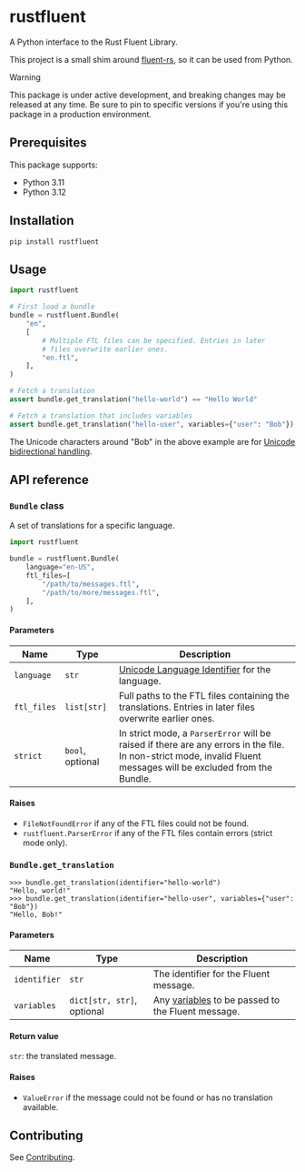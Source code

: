 # rustfluent

A Python interface to the Rust Fluent Library.

This project is a small shim around [fluent-rs](https://github.com/projectfluent/fluent-rs), so it
can be used from Python.

> [!WARNING]
> This package is under active development, and breaking changes may be released at any time. Be sure to pin to
> specific versions if you're using this package in a production environment.

## Prerequisites

This package supports:

- Python 3.11
- Python 3.12

## Installation

```
pip install rustfluent
```

## Usage

```python
import rustfluent

# First load a bundle
bundle = rustfluent.Bundle(
    "en",
    [
        # Multiple FTL files can be specified. Entries in later
        # files overwrite earlier ones.
        "en.ftl",
    ],
)

# Fetch a translation
assert bundle.get_translation("hello-world") == "Hello World"

# Fetch a translation that includes variables
assert bundle.get_translation("hello-user", variables={"user": "Bob"}) == "Hello, \u2068Bob\u2069"
```

The Unicode characters around "Bob" in the above example are for
[Unicode bidirectional handling](https://www.unicode.org/reports/tr9/).

## API reference

### `Bundle` class

A set of translations for a specific language.

```python
import rustfluent

bundle = rustfluent.Bundle(
    language="en-US",
    ftl_files=[
        "/path/to/messages.ftl",
        "/path/to/more/messages.ftl",
    ],
)
```

#### Parameters

| Name        | Type             | Description                                                                                                                                                              |
|-------------|------------------|--------------------------------------------------------------------------------------------------------------------------------------------------------------------------|
| `language`  | `str`            | [Unicode Language Identifier](https://unicode.org/reports/tr35/tr35.html#Unicode_language_identifier) for the language.                                                  |
| `ftl_files` | `list[str]`      | Full paths to the FTL files containing the translations. Entries in later files overwrite earlier ones.                                                                  |
| `strict`    | `bool`, optional | In strict mode, a `ParserError` will be raised if there are any errors in the file. In non-strict mode, invalid Fluent messages will be excluded from the Bundle. |

#### Raises

- `FileNotFoundError` if any of the FTL files could not be found.
- `rustfluent.ParserError` if any of the FTL files contain errors (strict mode only).

### `Bundle.get_translation`

```
>>> bundle.get_translation(identifier="hello-world")
"Hello, world!"
>>> bundle.get_translation(identifier="hello-user", variables={"user": "Bob"})
"Hello, Bob!"
```

#### Parameters

| Name         | Type                       | Description                                                                                                |
|--------------|----------------------------|------------------------------------------------------------------------------------------------------------|
| `identifier` | `str`                      | The identifier for the Fluent message.                                                                     |
| `variables`  | `dict[str, str]`, optional | Any [variables](https://projectfluent.org/fluent/guide/variables.html) to be passed to the Fluent message. |

#### Return value

`str`: the translated message.

#### Raises

- `ValueError` if the message could not be found or has no translation available.

## Contributing

See [Contributing](./CONTRIBUTING.md).
